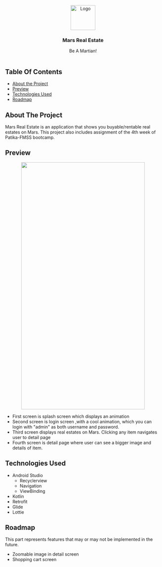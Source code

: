 <br/>
<p align="center">
    <img src="https://user-images.githubusercontent.com/58399384/190849106-979715d0-98eb-4a0b-9e28-54635e338022.svg" alt="Logo" width="80" height="80">
  </a>
  <h3 align="center">Mars Real Estate</h3>
  <p align="center">
    Be A Martian!
    <br/>
    <br/>
  </p>
</p>



## Table Of Contents

* [About the Project](#about-the-project)
* [Preview](#preview)
* [Technologies Used](#technologies-used)
* [Roadmap](#roadmap)

## About The Project

Mars Real Estate is an application that shows you buyable/rentable real estates on Mars. This project also includes assignment of the 4th week of Patika-FMSS bootcamp. 

## Preview

<p align="center">
  <img src="https://user-images.githubusercontent.com/58399384/190849175-c9d47570-6ae9-43d4-99e6-0e77e706bf07.gif" width="400" height="800" />
</p>


* First screen is splash screen which displays an animation
* Second screen is login screen ,with a cool animation, which you can login with "admin" as both username and password.
* Third screen displays real estates on Mars. Clicking any item navigates user to detail page
* Fourth screen is detail page where user can see a bigger image and details of item. 

## Technologies Used

* Android Studio
  * Recyclerview
  * Navigation
  * ViewBinding
* Kotlin
* Retrofit
* Glide
* Lottie

## Roadmap

This part represents features that may or may not be implemented in the future.

* Zoomable image in detail screen
* Shopping cart screen
